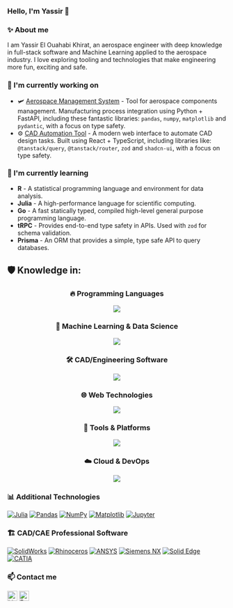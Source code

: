 ### Hello, I'm Yassir 👋

### ✨ About me

I am Yassir El Ouahabi Khirat, an aerospace engineer with deep knowledge in full-stack software and Machine Learning applied to the aerospace industry. I love exploring tooling and technologies that make engineering more fun, exciting and safe.

### 🔭 I'm currently working on

- 🛩️ [Aerospace Management System](https://github.com/TheYassir98) - Tool for aerospace components management. Manufacturing process integration using Python + FastAPI, including these fantastic libraries: `pandas`, `numpy`, `matplotlib` and `pydantic`, with a focus on type safety.
- ⚙️ [CAD Automation Tool](https://github.com/TheYassir98) - A modern web interface to automate CAD design tasks. Built using React + TypeScript, including libraries like: `@tanstack/query`, `@tanstack/router`, `zod` and `shadcn-ui`, with a focus on type safety.

### 🌱 I'm currently learning

- **R** - A statistical programming language and environment for data analysis.
- **Julia** - A high-performance language for scientific computing.
- **Go** - A fast statically typed, compiled high-level general purpose programming language.
- **tRPC** - Provides end-to-end type safety in APIs. Used with `zod` for schema validation.
- **Prisma** - An ORM that provides a simple, type safe API to query databases.


## 🛡️ **Knowledge in:**
<div align="center">

### 🔥 **Programming Languages**
<img src="https://skillicons.dev/icons?i=py,js,ts,r,html,css,php,java,scala,cpp,go,fortran&theme=dark" />

### 🤖 **Machine Learning & Data Science**
<img src="https://skillicons.dev/icons?i=sklearn,tensorflow,pytorch,anaconda,matlab,octave&theme=dark" />

### 🛠️ **CAD/Engineering Software**
<img src="https://skillicons.dev/icons?i=autocad,sketchup,blender&theme=dark" />

### 🌐 **Web Technologies**
<img src="https://skillicons.dev/icons?i=react,nextjs,nodejs,django,fastapi,bootstrap,tailwind,mysql&theme=dark" />

### 🔧 **Tools & Platforms**
<img src="https://skillicons.dev/icons?i=git,vscode,linux,docker,md,latex,postman,figma&theme=dark" />

### ☁️ **Cloud & DevOps**
<img src="https://skillicons.dev/icons?i=aws,azure,gcp,netlify,vercel&theme=dark" />

</div>

### 📊 **Additional Technologies**
[![Julia](https://img.shields.io/badge/Julia-9558B2?style=flat&logo=julia&logoColor=white)](#)
[![Pandas](https://img.shields.io/badge/pandas-150458?style=flat&logo=pandas&logoColor=white)](#)
[![NumPy](https://img.shields.io/badge/numpy-013243?style=flat&logo=numpy&logoColor=white)](#)
[![Matplotlib](https://img.shields.io/badge/Matplotlib-11557c?style=flat&logo=python&logoColor=white)](#)
[![Jupyter](https://img.shields.io/badge/Jupyter-F37626?style=flat&logo=jupyter&logoColor=white)](#)

### 🏗️ **CAD/CAE Professional Software**
[![SolidWorks](https://img.shields.io/badge/SolidWorks-FF0000?style=flat&logo=solidworks&logoColor=white)](#)
[![Rhinoceros](https://img.shields.io/badge/Rhinoceros-801010?style=flat&logo=rhinoceros&logoColor=white)](#)
[![ANSYS](https://img.shields.io/badge/ANSYS-FFB71B?style=flat&logo=ansys&logoColor=black)](#)
[![Siemens NX](https://img.shields.io/badge/Siemens_NX-009639?style=flat&logo=siemens&logoColor=white)](#)
[![Solid Edge](https://img.shields.io/badge/Solid_Edge-005386?style=flat&logo=siemens&logoColor=white)](#)
[![CATIA](https://img.shields.io/badge/CATIA-005386?style=flat&logo=dassaultsystemes&logoColor=white)](#)

### 📫 Contact me

<a href="https://www.linkedin.com/in/yassir-el-ouahabi-khirat/" target="_blank"><img alt="LinkedIn" height="23px" src="https://img.shields.io/badge/LinkedIn-0077B5?style=for-the-badge&logo=linkedin&logoColor=white" /></a> <a href="mailto:yagove@gmail.com" target="_blank"><img alt="Email" height="23px" src="https://img.shields.io/badge/Email-10b981?style=for-the-badge&logo=&logoColor=white" /></a>
